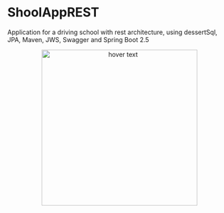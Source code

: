 # ShoolAppREST
Application for a driving school with rest architecture, using dessertSql, JPA, Maven, JWS, Swagger and Spring Boot 2.5
<p align="center">
  <img src="http://imgfz.com/i/ckh8UV0.png" width="350" title="hover text">
</p>
